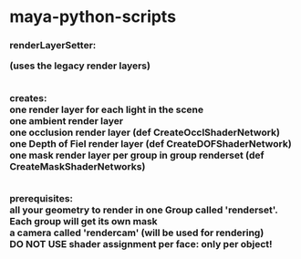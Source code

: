 # maya-python-scripts

<h3> renderLayerSetter: <br>
<p> (uses the legacy render layers)<br> <br>

creates:<br>
one render layer for each light in the scene <br>
one ambient render layer<br>
one occlusion render layer (def CreateOcclShaderNetwork)<br>
one Depth of Fiel render layer (def CreateDOFShaderNetwork)<br>
one mask render layer per group in group renderset (def CreateMaskShaderNetworks)<br>
<br>

prerequisites:<br>
all your geometry to render in one Group called 'renderset'. Each group will get its own mask<br>
a camera called 'rendercam' (will be used for rendering)<br>
DO NOT USE shader assignment per face: only per object!<br>



